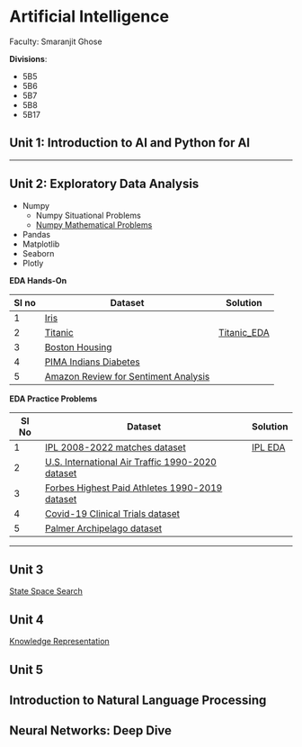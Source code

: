 # Artificial Intelligence

Faculty: Smaranjit Ghose

**Divisions**:
- 5B5
- 5B6
- 5B7
- 5B8
- 5B17




## Unit 1: Introduction to AI and Python for AI


---

## Unit 2: Exploratory Data Analysis

- Numpy
    - Numpy Situational Problems  
    - [Numpy Mathematical Problems](./Numpy_Mathematical_Problems.ipynb)
- Pandas
- Matplotlib
- Seaborn
- Plotly

**EDA Hands-On** 

|Sl no | Dataset | Solution|
|------|---------|---------|
|1|[Iris](https://www.kaggle.com/datasets/uciml/iris)||
|2|[Titanic](https://www.kaggle.com/competitions/titanic)| [Titanic_EDA](./EDA_Problems/Titanic_EDA.ipynb)|
|3|[Boston Housing](https://www.kaggle.com/c/boston-housing)||
|4|[PIMA Indians Diabetes](https://www.kaggle.com/datasets/uciml/pima-indians-diabetes-database)||
|5|[Amazon Review for Sentiment Analysis](https://www.kaggle.com/datasets/bittlingmayer/amazonreviews)||


**EDA Practice Problems**

|Sl No|Dataset|Solution|
|-----|-------|--------|
| 1 | [IPL 2008-2022 matches dataset](https://www.kaggle.com/datasets/vora1011/ipl-2008-to-2021-all-match-dataset) | [IPL EDA](./EDA_Problems/IPL_EDA.ipynb) | 
| 2 | [U.S. International Air Traffic 1990-2020 dataset ](https://www.kaggle.com/datasets/parulpandey/us-international-air-traffic-data)| | 
| 3 | [Forbes Highest Paid Athletes 1990-2019 dataset](https://www.kaggle.com/datasets/parulpandey/forbes-highest-paid-athletes-19902019) | | 
| 4 | [Covid-19 Clinical Trials dataset](https://www.kaggle.com/datasets/parulpandey/covid19-clinical-trials-dataset) | | 
| 5 | [Palmer Archipelago dataset](https://www.kaggle.com/datasets/parulpandey/palmer-archipelago-antarctica-penguin-data)| | 

---

## Unit 3

[State Space Search](https://docs.google.com/presentation/d/1RWcXZaFgThKbOM9FM3CF5n7nMAgfsE83FDUiGRMaDKI/edit?usp=sharing)

## Unit 4

[Knowledge Representation](https://docs.google.com/presentation/d/18pDtVmlpP-T_C7N3oGf7H9FEWf291R2jNWYC75ZeVt4/edit?usp=sharing)

## Unit 5


## Introduction to Natural Language Processing


## Neural Networks: Deep Dive


